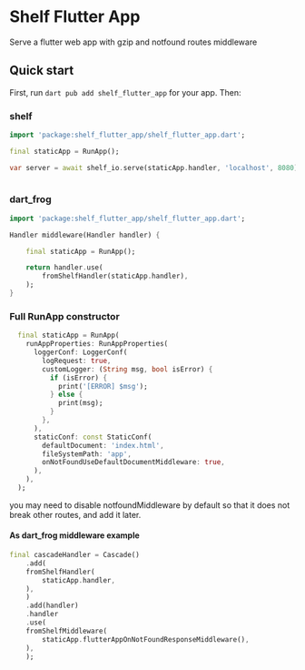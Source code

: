 # Shelf Flutter App

Serve a flutter web app with gzip and notfound routes middleware

## Quick start

First, run `dart pub add shelf_flutter_app` for your app. Then:

### shelf 

```dart
import 'package:shelf_flutter_app/shelf_flutter_app.dart';

final staticApp = RunApp();

var server = await shelf_io.serve(staticApp.handler, 'localhost', 8080);
 
```

### dart_frog 

```dart
import 'package:shelf_flutter_app/shelf_flutter_app.dart';

Handler middleware(Handler handler) {

    final staticApp = RunApp();

    return handler.use(
        fromShelfHandler(staticApp.handler),
    );
}
```

### Full RunApp constructor

```dart
  final staticApp = RunApp(
    runAppProperties: RunAppProperties(
      loggerConf: LoggerConf(
        logRequest: true,
        customLogger: (String msg, bool isError) {
          if (isError) {
            print('[ERROR] $msg');
          } else {
            print(msg);
          }
        },
      ),
      staticConf: const StaticConf(
        defaultDocument: 'index.html',
        fileSystemPath: 'app',
        onNotFoundUseDefaultDocumentMiddleware: true,
      ),
    ),
  );
```

you may need to disable notfoundMiddleware by default so that it does not break other routes, and add it later.

#### As dart_frog middleware example

```dart
final cascadeHandler = Cascade()
    .add(
    fromShelfHandler(
        staticApp.handler,
    ),
    )
    .add(handler)
    .handler
    .use(
    fromShelfMiddleware(
        staticApp.flutterAppOnNotFoundResponseMiddleware(),
    ),
    );
```